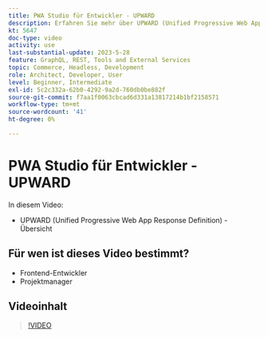 ```yaml
---
title: PWA Studio für Entwickler - UPWARD
description: Erfahren Sie mehr über UPWARD (Unified Progressive Web App Response Definition).
kt: 5647
doc-type: video
activity: use
last-substantial-update: 2023-5-28
feature: GraphQL, REST, Tools and External Services
topic: Commerce, Headless, Development
role: Architect, Developer, User
level: Beginner, Intermediate
exl-id: 5c2c332a-62b0-4292-9a2d-760db0be882f
source-git-commit: f7aa1f0063cbcad6d331a13817214b1bf2158571
workflow-type: tm+mt
source-wordcount: '41'
ht-degree: 0%

---
```


# PWA Studio für Entwickler - UPWARD

In diesem Video:

- UPWARD (Unified Progressive Web App Response Definition) - Übersicht

## Für wen ist dieses Video bestimmt?

- Frontend-Entwickler
- Projektmanager

## Videoinhalt

>[!VIDEO](https://video.tv.adobe.com/v/35718?quality=12&learn=on)
